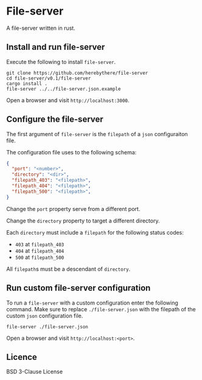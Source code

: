 # File-server

A file-server written in rust.

## Install and run file-server

Execute the following to install `file-server`.

```
git clone https://github.com/herebythere/file-server
cd file-server/v0.1/file-server
cargo install .
file-server ../../file-server.json.example
```

Open a browser and visit `http://localhost:3000`.

## Configure the file-server

The first argument of `file-server` is the `filepath` of a `json` configuraiton file.

The configuration file uses to the following schema:

```json
{
  "port": "<number>",
  "directory": "<dir>",
  "filepath_403": "<filepath>",
  "filepath_404": "<filepath>",
  "filepath_500": "<filepath>",
}
```

Change the `port` property serve from a different port.

Change the `directory` property to target a different directory.

Each `directory` must include a `filepath` for the following status codes:
- `403` at `filepath_403`
- `404` at `filepath_404`
- `500` at `filepath_500`

All `filepath`s must be a descendant of `directory`.

## Run custom file-server configuration

To run a `file-server` with a custom configuration enter the following command.
Make sure to replace `./file-server.json` with the filepath of the custom
`json` configuration file.

```
file-server ./file-server.json
```

Open a browser and visit `http://localhost:<port>`. 

## Licence

BSD 3-Clause License

